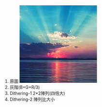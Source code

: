 1. 原圖
![image](https://github.com/410421216/assignment/blob/master/123.jpg)
2. 灰階(B+G+R/3)
3. Dithering-1 2*2陣列(四倍大)
4. Dithering-2 陣列比大小
